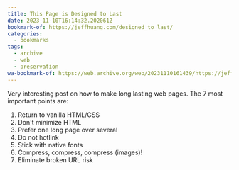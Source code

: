 ```yaml
---
title: This Page is Designed to Last
date: 2023-11-10T16:14:32.202061Z
bookmark-of: https://jeffhuang.com/designed_to_last/
categories:
  - bookmarks
tags:
  - archive
  - web
  - preservation
wa-bookmark-of: https://web.archive.org/web/20231110161439/https://jeffhuang.com/designed_to_last/
---
```


Very interesting post on how to make long lasting web pages. The 7 most important points are:

1. Return to vanilla HTML/CSS
2. Don't minimize HTML
3. Prefer one long page over several
4. Do not hotlink
5. Stick with native fonts
6. Compress, compress, compress (images)!
7. Eliminate broken URL risk
